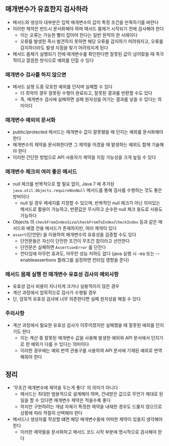 ## 매개변수가 유효한지 검사하라

* 메서드와 생성자 대부분은 입력 매개변수의 값이 특정 조건을 만족하기를 바란다
* 이러한 제약은 반드시 문서화해야 하며 메서드 몸체가 시작되기 전에 검사해야 한다
    * 이는 오류는 가능한 빨리 잡아야 한다는 일반 원칙의 한 사례이다
    * 오류를 발생한 즉시 발견하지 못하면 해당 오류를 감지하기 어려워지고, 오류를 감지하더라도 발생 지점을 찾기 어려워지게 된다
* 메서드 몸체가 실행되기 전에 매개변수를 확인한다면 잘못된 값이 넘어왔을 때 즉각적이고 깔끔한 방식으로 예외를 던질 수 있다

### 매개변수 검사를 하지 않으면

* 메서드 실행 도중 모호한 예외를 던지며 실패할 수 있다
    * 더 최악의 경우 잘못된 수행이 완료되고, 잘못된 결과를 반환할 수도 있다
    * 즉, 매개변수 검사에 실패하면 실패 원자성을 어기는 결과를 낳을 수 있다는 의미이다
    
### 매개변수 예외의 문서화

* public/protected 메서드는 매개변수 값이 잘못됐을 때 던지는 예외를 문서화해야 한다
* 매개변수의 제약을 문서화한다면 그 제약을 어겼을 때 발생하는 예외도 함께 기술해야 한다
* 이러한 간단한 방법으로 API 사용자가 제약을 지킬 가능성을 크게 높일 수 있다
  
### 매개변수 체크의 여러 좋은 메서드

* null 체크를 반복적으로 할 필요 없이, Java 7 에 추가된 `java.util.Objects.requireNonNull` 메서드를 통해 검사를 수행하는 것도 좋은 방버이다
    * null 일 경우 메세지를 지정할 수 있으며, 반복적인 null 체크가 아닌 의미있는 메서드로 활용이 가능하고, 반환값은 무시하고 순수한 null 체크 용도로 사용도 가능하다
* Objects 의 `checkFromIndexSize`/`checkFromToIndex`/`checkIndex` 등과 같은 매서드와 배열 전용 메서드가 존재하지만, 여러 제약이 있다
* `assert`(단언문) 을 이용하여 매개변수의 유효성을 검증할 수도 있다
    * 단언문들은 자신이 단언한 조건이 무조건 참이라고 선언한다
    * 단언문은 실패하면 `AssertionError` 를 던진다
    * 런타임에 아무런 효과도, 아무런 성능 저하도 없다 (java 실행 시 -ea 또는 --enableassertions 플래그를 설정하면 런타임 영향을 준다)
    
### 메서드 몸체 실행 전 매개변수 유효성 검사의 예외사항

* 유효성 검사 비용이 지나치게 크거나 실용적이지 않은 경우
* 계산 과정에서 암묵적으로 검사가 수행될 경우
* 단, 암묵적 유효성 검사에 너무 의존한다면 실패 원자성을 해칠 수 있다

### 주의사항

* 계산 과정에서 필요한 유효성 검사가 이루어졌지만 실패했을 때 잘못된 예외를 던지기도 한다
    * 이는 계산 중 잘못된 매개변수 값을 사용해 발생한 예외와 API 문서에서 던지기로 한 예외가 다를 수 있다는 의미이다
    * 이러한 경우에는 예외 번역 관용구를 사용하여 API 문서에 기재된 예외로 번역해줘야 한다
    
## 정리

* '무조건 매개변수에 제약을 두는게 좋다' 의 의미가 아니다
    * 메서드는 최대한 범용적으로 설계해야 하며, 건네받은 값으로 무언가 제대로 된 일을 할 수 있다면 매개변수 제약은 적을수록 좋다
    * 하지만 구현하려는 개념 자체가 특정한 제약을 내재한 경우도 드물지 않으므로 상황에 따라 적절히 선택해야 한다
* 메서드나 생성자를 작성할 떄면 해당 매개변수들에 어떠한 제약이 있을지 생각해야 한다
    * 이러한 제약들을 문서화하고 메서드 코드 시작 부분에 명시적으로 검사해야 한다
